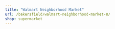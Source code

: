 ```yaml
---
title: "Walmart Neighborhood Market"
url: /bakersfield/walmart-neighborhood-market-8/
shop: supermarket
---
```

